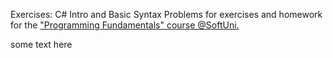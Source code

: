 Exercises: C# Intro and Basic Syntax Problems for exercises and homework for the ["Programming Fundamentals" course @SoftUni.]

  ["Programming Fundamentals" course @SoftUni.]: <https://softuni.bg/trainings/1786/programming-fundamentals-january-2018#lesson-7621>
   
some text here

